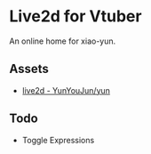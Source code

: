 # Live2d for Vtuber

An online home for xiao-yun.

## Assets

- [live2d - YunYouJun/yun](https://github.com/YunYouJun/yun/tree/main/live2d)

## Todo

- Toggle Expressions
